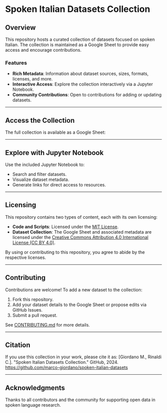 # Spoken Italian Datasets Collection

## Overview
This repository hosts a curated collection of datasets focused on spoken Italian. The collection is maintained as a Google Sheet to provide easy access and encourage contributions. 

### Features
- **Rich Metadata**: Information about dataset sources, sizes, formats, licenses, and more.
- **Interactive Access**: Explore the collection interactively via a Jupyter Notebook.
- **Community Contributions**: Open to contributions for adding or updating datasets.

---

## Access the Collection
The full collection is available as a Google Sheet:

<!--[View the Google Sheet](https://example-link-to-google-sheet.com)-->

---

## Explore with Jupyter Notebook
Use the included Jupyter Notebook to:
- Search and filter datasets.
- Visualize dataset metadata.
- Generate links for direct access to resources.

<!--[![Launch Binder](https://mybinder.org/badge_logo.svg)](https://mybinder.org/v2/gh/yourusername/spoken-italian-datasets/main?filepath=notebooks%2Fexplore_datasets.ipynb)-->

---

## Licensing

This repository contains two types of content, each with its own licensing:

- **Code and Scripts**: Licensed under the [MIT License](LICENSE).
- **Dataset Collection**: The Google Sheet and associated metadata are licensed under the [Creative Commons Attribution 4.0 International License (CC BY 4.0)](https://creativecommons.org/licenses/by/4.0/).

By using or contributing to this repository, you agree to abide by the respective licenses.

---

## Contributing

Contributions are welcome! To add a new dataset to the collection:
1. Fork this repository.
2. Add your dataset details to the Google Sheet or propose edits via GitHub Issues.
3. Submit a pull request.

See [CONTRIBUTING.md](CONTRIBUTING.md) for more details.

---

## Citation

If you use this collection in your work, please cite it as:
[Giordano M., Rinaldi C.]. "Spoken Italian Datasets Collection." GitHub, 2024. https://github.com/marco-giordano/spoken-italian-datasets

---

## Acknowledgments
Thanks to all contributors and the community for supporting open data in spoken language research.
